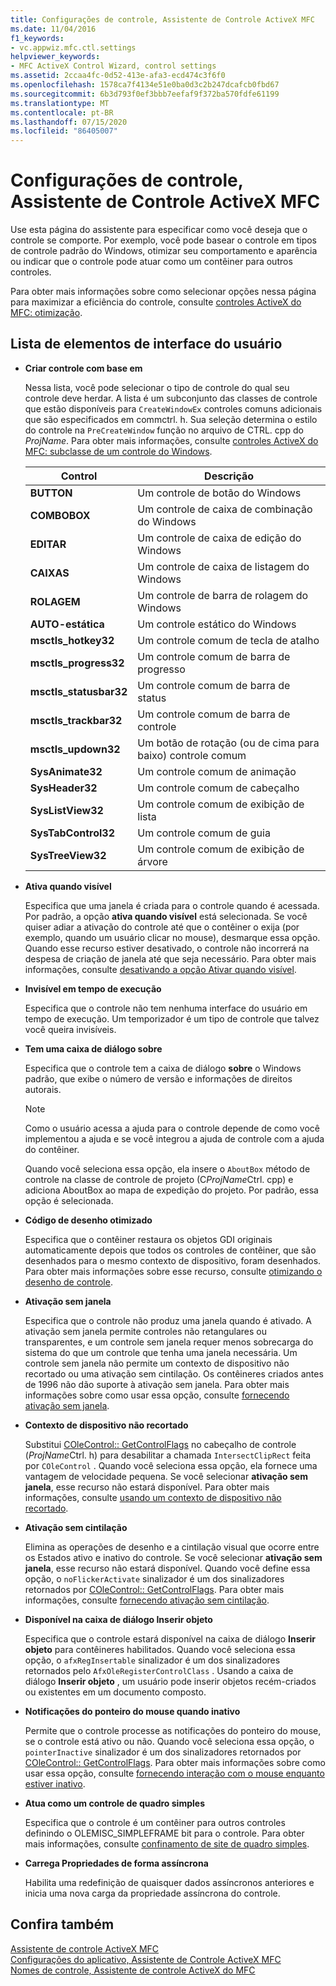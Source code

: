 ```yaml
---
title: Configurações de controle, Assistente de Controle ActiveX MFC
ms.date: 11/04/2016
f1_keywords:
- vc.appwiz.mfc.ctl.settings
helpviewer_keywords:
- MFC ActiveX Control Wizard, control settings
ms.assetid: 2ccaa4fc-0d52-413e-afa3-ecd474c3f6f0
ms.openlocfilehash: 1578ca7f4134e51e0ba0d3c2b247dcafcb0fbd67
ms.sourcegitcommit: 6b3d793f0ef3bbb7eefaf9f372ba570fdfe61199
ms.translationtype: MT
ms.contentlocale: pt-BR
ms.lasthandoff: 07/15/2020
ms.locfileid: "86405007"
---
```

# <a name="control-settings-mfc-activex-control-wizard"></a>Configurações de controle, Assistente de Controle ActiveX MFC

Use esta página do assistente para especificar como você deseja que o controle se comporte. Por exemplo, você pode basear o controle em tipos de controle padrão do Windows, otimizar seu comportamento e aparência ou indicar que o controle pode atuar como um contêiner para outros controles.

Para obter mais informações sobre como selecionar opções nessa página para maximizar a eficiência do controle, consulte [controles ActiveX do MFC: otimização](../../mfc/mfc-activex-controls-optimization.md).

## <a name="uielement-list"></a>Lista de elementos de interface do usuário

- **Criar controle com base em**

   Nessa lista, você pode selecionar o tipo de controle do qual seu controle deve herdar. A lista é um subconjunto das classes de controle que estão disponíveis para `CreateWindowEx` controles comuns adicionais que são especificados em commctrl. h. Sua seleção determina o estilo do controle na `PreCreateWindow` função no arquivo de CTRL. cpp do *ProjName*. Para obter mais informações, consulte [controles ActiveX do MFC: subclasse de um controle do Windows](../../mfc/mfc-activex-controls-subclassing-a-windows-control.md).

   |Control|Descrição|
   |-------------|-----------------|
   |**BUTTON**|Um controle de botão do Windows|
   |**COMBOBOX**|Um controle de caixa de combinação do Windows|
   |**EDITAR**|Um controle de caixa de edição do Windows|
   |**CAIXAS**|Um controle de caixa de listagem do Windows|
   |**ROLAGEM**|Um controle de barra de rolagem do Windows|
   |**AUTO-estática**|Um controle estático do Windows|
   |**msctls_hotkey32**|Um controle comum de tecla de atalho|
   |**msctls_progress32**|Um controle comum de barra de progresso|
   |**msctls_statusbar32**|Um controle comum de barra de status|
   |**msctls_trackbar32**|Um controle comum de barra de controle|
   |**msctls_updown32**|Um botão de rotação (ou de cima para baixo) controle comum|
   |**SysAnimate32**|Um controle comum de animação|
   |**SysHeader32**|Um controle comum de cabeçalho|
   |**SysListView32**|Um controle comum de exibição de lista|
   |**SysTabControl32**|Um controle comum de guia|
   |**SysTreeView32**|Um controle comum de exibição de árvore|

- **Ativa quando visível**

   Especifica que uma janela é criada para o controle quando é acessada. Por padrão, a opção **ativa quando visível** está selecionada. Se você quiser adiar a ativação do controle até que o contêiner o exija (por exemplo, quando um usuário clicar no mouse), desmarque essa opção. Quando esse recurso estiver desativado, o controle não incorrerá na despesa de criação de janela até que seja necessário. Para obter mais informações, consulte [desativando a opção Ativar quando visível](../../mfc/turning-off-the-activate-when-visible-option.md).

- **Invisível em tempo de execução**

   Especifica que o controle não tem nenhuma interface do usuário em tempo de execução. Um temporizador é um tipo de controle que talvez você queira invisíveis.

- **Tem uma caixa de diálogo sobre**

   Especifica que o controle tem a caixa de diálogo **sobre** o Windows padrão, que exibe o número de versão e informações de direitos autorais.

   > [!NOTE]
   > Como o usuário acessa a ajuda para o controle depende de como você implementou a ajuda e se você integrou a ajuda de controle com a ajuda do contêiner.

   Quando você seleciona essa opção, ela insere o `AboutBox` método de controle na classe de controle de projeto (C*ProjName*Ctrl. cpp) e adiciona AboutBox ao mapa de expedição do projeto. Por padrão, essa opção é selecionada.

- **Código de desenho otimizado**

   Especifica que o contêiner restaura os objetos GDI originais automaticamente depois que todos os controles de contêiner, que são desenhados para o mesmo contexto de dispositivo, foram desenhados. Para obter mais informações sobre esse recurso, consulte [otimizando o desenho de controle](../../mfc/optimizing-control-drawing.md).

- **Ativação sem janela**

   Especifica que o controle não produz uma janela quando é ativado. A ativação sem janela permite controles não retangulares ou transparentes, e um controle sem janela requer menos sobrecarga do sistema do que um controle que tenha uma janela necessária. Um controle sem janela não permite um contexto de dispositivo não recortado ou uma ativação sem cintilação. Os contêineres criados antes de 1996 não dão suporte à ativação sem janela. Para obter mais informações sobre como usar essa opção, consulte [fornecendo ativação sem janela](../../mfc/providing-windowless-activation.md).

- **Contexto de dispositivo não recortado**

   Substitui [COleControl:: GetControlFlags](../../mfc/reference/colecontrol-class.md#getcontrolflags) no cabeçalho de controle (*ProjName*Ctrl. h) para desabilitar a chamada `IntersectClipRect` feita por `COleControl` . Quando você seleciona essa opção, ela fornece uma vantagem de velocidade pequena. Se você selecionar **ativação sem janela**, esse recurso não estará disponível. Para obter mais informações, consulte [usando um contexto de dispositivo não recortado](../../mfc/using-an-unclipped-device-context.md).

- **Ativação sem cintilação**

   Elimina as operações de desenho e a cintilação visual que ocorre entre os Estados ativo e inativo do controle. Se você selecionar **ativação sem janela**, esse recurso não estará disponível. Quando você define essa opção, o `noFlickerActivate` sinalizador é um dos sinalizadores retornados por [COleControl:: GetControlFlags](../../mfc/reference/colecontrol-class.md#getcontrolflags). Para obter mais informações, consulte [fornecendo ativação sem cintilação](../../mfc/providing-flicker-free-activation.md).

- **Disponível na caixa de diálogo Inserir objeto**

   Especifica que o controle estará disponível na caixa de diálogo **Inserir objeto** para contêineres habilitados. Quando você seleciona essa opção, o `afxRegInsertable` sinalizador é um dos sinalizadores retornados pelo `AfxOleRegisterControlClass` . Usando a caixa de diálogo **Inserir objeto** , um usuário pode inserir objetos recém-criados ou existentes em um documento composto.

- **Notificações do ponteiro do mouse quando inativo**

   Permite que o controle processe as notificações do ponteiro do mouse, se o controle está ativo ou não. Quando você seleciona essa opção, o `pointerInactive` sinalizador é um dos sinalizadores retornados por [COleControl:: GetControlFlags](../../mfc/reference/colecontrol-class.md#getcontrolflags). Para obter mais informações sobre como usar essa opção, consulte [fornecendo interação com o mouse enquanto estiver inativo](../../mfc/providing-mouse-interaction-while-inactive.md).

- **Atua como um controle de quadro simples**

   Especifica que o controle é um contêiner para outros controles definindo o OLEMISC_SIMPLEFRAME bit para o controle. Para obter mais informações, consulte [confinamento de site de quadro simples](/windows/win32/com/simple-frame-site-containment).

- **Carrega Propriedades de forma assíncrona**

   Habilita uma redefinição de quaisquer dados assíncronos anteriores e inicia uma nova carga da propriedade assíncrona do controle.

## <a name="see-also"></a>Confira também

[Assistente de controle ActiveX MFC](../../mfc/reference/mfc-activex-control-wizard.md)<br/>
[Configurações do aplicativo, Assistente de Controle ActiveX MFC](../../mfc/reference/application-settings-mfc-activex-control-wizard.md)<br/>
[Nomes de controle, Assistente de controle ActiveX do MFC](../../mfc/reference/control-names-mfc-activex-control-wizard.md)
